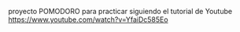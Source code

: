 proyecto POMODORO para practicar
siguiendo el tutorial de Youtube
https://www.youtube.com/watch?v=YfaiDc585Eo
